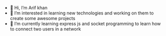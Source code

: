 - 👋 Hi, I’m Arif khan
- 👀 I’m interested in learning new technologies and working on them to create some awesome projects
- 🌱 I’m currently learning express js and socket programming to learn how to connect two users in a network

<!---
Arifk-24/Arifk-24 is a ✨ special ✨ repository because its `README.md` (this file) appears on your GitHub profile.
You can click the Preview link to take a look at your changes.
--->

